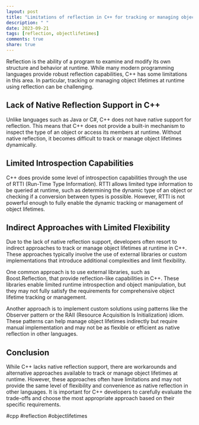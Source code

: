 ```yaml
---
layout: post
title: "Limitations of reflection in C++ for tracking or managing object lifetimes at runtime."
description: " "
date: 2023-09-21
tags: [reflection, objectlifetimes]
comments: true
share: true
---
```


Reflection is the ability of a program to examine and modify its own structure and behavior at runtime. While many modern programming languages provide robust reflection capabilities, C++ has some limitations in this area. In particular, tracking or managing object lifetimes at runtime using reflection can be challenging.

## Lack of Native Reflection Support in C++

Unlike languages such as Java or C#, C++ does not have native support for reflection. This means that C++ does not provide a built-in mechanism to inspect the type of an object or access its members at runtime. Without native reflection, it becomes difficult to track or manage object lifetimes dynamically.

## Limited Introspection Capabilities

C++ does provide some level of introspection capabilities through the use of RTTI (Run-Time Type Information). RTTI allows limited type information to be queried at runtime, such as determining the dynamic type of an object or checking if a conversion between types is possible. However, RTTI is not powerful enough to fully enable the dynamic tracking or management of object lifetimes.

## Indirect Approaches with Limited Flexibility

Due to the lack of native reflection support, developers often resort to indirect approaches to track or manage object lifetimes at runtime in C++. These approaches typically involve the use of external libraries or custom implementations that introduce additional complexities and limit flexibility.

One common approach is to use external libraries, such as Boost.Reflection, that provide reflection-like capabilities in C++. These libraries enable limited runtime introspection and object manipulation, but they may not fully satisfy the requirements for comprehensive object lifetime tracking or management.

Another approach is to implement custom solutions using patterns like the Observer pattern or the RAII (Resource Acquisition Is Initialization) idiom. These patterns can help manage object lifetimes indirectly but require manual implementation and may not be as flexible or efficient as native reflection in other languages.

## Conclusion

While C++ lacks native reflection support, there are workarounds and alternative approaches available to track or manage object lifetimes at runtime. However, these approaches often have limitations and may not provide the same level of flexibility and convenience as native reflection in other languages. It is important for C++ developers to carefully evaluate the trade-offs and choose the most appropriate approach based on their specific requirements.

#cpp #reflection #objectlifetimes